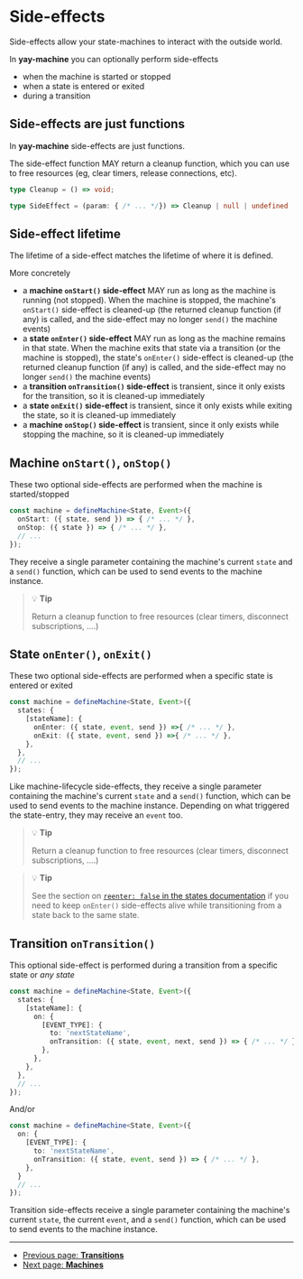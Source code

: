 # Side-effects

Side-effects allow your state-machines to interact with the outside world.

In **yay-machine** you can optionally perform side-effects 

* when the machine is started or stopped
* when a state is entered or exited
* during a transition

## Side-effects are just functions

In **yay-machine** side-effects are just functions.

The side-effect function MAY return a cleanup function, which you can use to free resources (eg, clear timers, release connections, etc).

```typescript
type Cleanup = () => void;

type SideEffect = (param: { /* ... */}) => Cleanup | null | undefined | void;
```

## Side-effect lifetime

The lifetime of a side-effect matches the lifetime of where it is defined.

More concretely

* a **machine `onStart()` side-effect** MAY run as long as the machine is running (not stopped). When the machine is stopped, the machine's `onStart()` side-effect is cleaned-up (the returned cleanup function (if any) is called, and the side-effect may no longer `send()` the machine events)
* a **state `onEnter()` side-effect** MAY run as long as the machine remains in that state. When the machine exits that state via a transition (or the machine is stopped), the state's `onEnter()` side-effect is cleaned-up  (the returned cleanup function (if any) is called, and the side-effect may no longer `send()` the machine events)
* a **transition `onTransition()` side-effect** is transient, since it only exists for the transition, so it is cleaned-up immediately
* a **state `onExit()` side-effect**  is transient, since it only exists while exiting the state, so it is cleaned-up immediately
* a **machine `onStop()` side-effect**  is transient, since it only exists while stopping the machine, so it is cleaned-up immediately

## Machine `onStart()`, `onStop()`

These two optional side-effects are performed when the machine is started/stopped

```typescript
const machine = defineMachine<State, Event>({
  onStart: ({ state, send }) => { /* ... */ },
  onStop: ({ state }) => { /* ... */ },
  // ...
});
```

They receive a single parameter containing the machine's current `state` and a `send()` function, which can be used to send events to the machine instance.

> 💡 **Tip** 
>
> Return a cleanup function to free resources (clear timers, disconnect subscriptions, ....)

## State `onEnter()`, `onExit()`

These two optional side-effects are performed when a specific state is entered or exited

```typescript
const machine = defineMachine<State, Event>({
  states: {
    [stateName]: {
      onEnter: ({ state, event, send }) =>{ /* ... */ },
      onExit: ({ state, event, send }) =>{ /* ... */ },
    },
  },
  // ...
});
```

Like machine-lifecycle side-effects, they receive a single parameter containing the machine's current `state` and a `send()` function, which can be used to send events to the machine instance. Depending on what triggered the state-entry, they may receive an `event` too.

> 💡 **Tip** 
>
> Return a cleanup function to free resources (clear timers, disconnect subscriptions, ....)

> 💡 **Tip** 
>
> See the section on [`reenter: false` in the states documentation](./state.md) if you need to keep `onEnter()` side-effects alive while transitioning from a state back to the same state.

## Transition `onTransition()`

This optional side-effect is performed during a transition from a specific state or *any state*

```typescript
const machine = defineMachine<State, Event>({
  states: {
    [stateName]: {
      on: {
        [EVENT_TYPE]: {
          to: 'nextStateName',
          onTransition: ({ state, event, next, send }) => { /* ... */ },
        },
      },
    },
  },
  // ...
});
```

And/or

```typescript
const machine = defineMachine<State, Event>({
  on: {
    [EVENT_TYPE]: {
      to: 'nextStateName',
      onTransition: ({ state, event, send }) => { /* ... */ },
    },
  }
  // ...
});
```

Transition side-effects receive a single parameter containing the machine's current `state`, the current `event`, and a `send()` function, which can be used to send events to the machine instance.

---

<!-- GUIDED PATH NAVIGATION -->

* [Previous page: **Transitions**](./transitions.md)
* [Next page: **Machines**](./machines.md)
